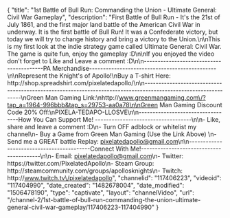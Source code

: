 {
    "title": "1st Battle of Bull Run: Commanding the Union - Ultimate General: Civil War Gameplay",
    "description": "First Battle of Bull Run - It's the 21st of July 1861, and the first major land battle of the American Civil War in underway.  It is the first battle of Bull Run!  It was a Confederate victory, but today we will try to change history and bring a victory to the Union.\n\nThis is my first look at the indie strategy game called Ultimate General: Civil War.  The game is quite fun, enjoy the gameplay :D\n\nIf you enjoyed the video don't forget to Like and Leave a comment :D\n\n-----------------------------------------PA Merchandise----------------------------------------------\n\nRepresent the Knight's of Apollo!\nBuy a T-shirt Here: http:\/\/shop.spreadshirt.com\/pixelatedapollo\/\n\n---------------------------------------------------------------------------------------------------------------\nGreen Man Gaming Link:\nhttp:\/\/www.greenmangaming.com\/?tap_a=1964-996bbb&tap_s=29753-aa0a78\n\nGreen Man Gaming Discount Code 20% Off:\nPIXELA-TEDAPO-LLOSVE\n\n----------------------------------How You Can Support Me! -----------------------------------\n\n- Like, share and leave a comment :D\n- Turn OFF adblock or whitelist my channel\n- Buy a Game from Green Man Gaming (Use the Link Above) \n- Send me a GREAT battle Replay: pixelatedapollo@gmail.com\n\n------------------------------------------Connect With Me!-----------------------------------------\n\n- Email: pixelatedapollo@gmail.com\n- Twitter: https:\/\/twitter.com\/PixelatedApollo\n- Steam Group:  http:\/\/steamcommunity.com\/groups\/apollosknights\n- Twitch: http:\/\/www.twitch.tv\/pixelatedapollo",
    "channelid": "117406223",
    "videoid": "117404990",
    "date_created": "1482678004",
    "date_modified": "1506478190",
    "type": "captivate",
    "layout": "channelVideo",
    "url": "\/channel-2\/1st-battle-of-bull-run-commanding-the-union-ultimate-general-civil-war-gameplay\/117406223-117404990"
}